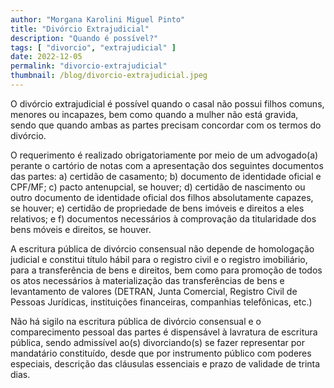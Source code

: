 ```yaml
---
author: "Morgana Karolini Miguel Pinto"
title: "Divórcio Extrajudicial"
description: "Quando é possível?"
tags: [ "divorcio", "extrajudicial" ]
date: 2022-12-05
permalink: "divorcio-extrajudicial"
thumbnail: /blog/divorcio-extrajudicial.jpeg
---
```


O divórcio extrajudicial é possível quando o casal não possui filhos comuns, menores ou incapazes, bem como quando a
mulher não está gravida, sendo que quando ambas as partes precisam concordar com os termos do divórcio.

O requerimento é realizado obrigatoriamente por meio de um advogado(a) perante o cartório de notas com a apresentação
dos seguintes documentos das partes: a) certidão de casamento; b) documento de identidade oficial e CPF/MF; c) pacto
antenupcial, se houver; d) certidão de nascimento ou outro documento de identidade oficial dos filhos absolutamente
capazes, se houver; e) certidão de propriedade de bens imóveis e direitos a eles relativos; e f) documentos necessários
à comprovação da titularidade dos bens móveis e direitos, se houver.

A escritura pública de divórcio consensual não depende de homologação judicial e constitui título hábil para o registro
civil e o registro imobiliário, para a transferência de bens e direitos, bem como para promoção de todos os atos
necessários à materialização das transferências de bens e levantamento de valores (DETRAN, Junta Comercial, Registro
Civil de Pessoas Jurídicas, instituições financeiras, companhias telefônicas, etc.)

Não há sigilo na escritura pública de divórcio consensual e o comparecimento pessoal das partes é dispensável à
lavratura de escritura pública, sendo admissível ao(s) divorciando(s) se fazer representar por mandatário constituído,
desde que por instrumento público com poderes especiais, descrição das cláusulas essenciais e prazo de validade de
trinta dias.
